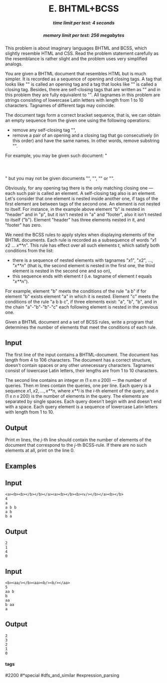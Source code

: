 <h1 style='text-align: center;'> E. BHTML+BCSS</h1>

<h5 style='text-align: center;'>time limit per test: 4 seconds</h5>
<h5 style='text-align: center;'>memory limit per test: 256 megabytes</h5>

This problem is about imaginary languages BHTML and BCSS, which slightly resemble HTML and CSS. Read the problem statement carefully as the resemblance is rather slight and the problem uses very simplified analogs.

You are given a BHTML document that resembles HTML but is much simpler. It is recorded as a sequence of opening and closing tags. A tag that looks like "<tagname>" is called an opening tag and a tag that looks like "</tagname>" is called a closing tag. Besides, there are self-closing tags that are written as "<tagname/>" and in this problem they are fully equivalent to "<tagname></tagname>". All tagnames in this problem are strings consisting of lowercase Latin letters with length from 1 to 10 characters. Tagnames of different tags may coincide.

The document tags form a correct bracket sequence, that is, we can obtain an empty sequence from the given one using the following operations: 

* remove any self-closing tag "<tagname/>",
* remove a pair of an opening and a closing tag that go consecutively (in this order) and have the same names. In other words, remove substring "<tagname></tagname>".

For example, you may be given such document: "<header><p><a/><b></b></p></header><footer></footer>" but you may not be given documents "<a>", "<a></b>", "</a><a>" or "<a><b></a></b>".

Obviously, for any opening tag there is the only matching closing one — each such pair is called an element. A self-closing tag also is an element. Let's consider that one element is nested inside another one, if tags of the first element are between tags of the second one. An element is not nested to itself. For instance, in the example above element "b" is nested in "header" and in "p", but it isn't nested in "a" and "footer", also it isn't nested to itself ("b"). Element "header" has three elements nested in it, and "footer" has zero.

We need the BCSS rules to apply styles when displaying elements of the BHTML documents. Each rule is recorded as a subsequence of words "*x*1 *x*2 ... *x**n*". This rule has effect over all such elements *t*, which satisfy both conditions from the list:

* there is a sequence of nested elements with tagnames "*x*1", "*x*2", ..., "*x**n*" (that is, the second element is nested in the first one, the third element is nested in the second one and so on),
* this sequence ends with element *t* (i.e. tagname of element *t* equals "*x**n*").

For example, element "b" meets the conditions of the rule "a b" if for element "b" exists element "a" in which it is nested. Element "c" meets the conditions of the rule "a b b c", if three elements exist: "a", "b", "b", and in the chain "a"-"b"-"b"-"c" each following element is nested in the previous one.

Given a BHTML document and a set of BCSS rules, write a program that determines the number of elements that meet the conditions of each rule.

## Input

The first line of the input contains a BHTML-document. The document has length from 4 to 106 characters. The document has a correct structure, doesn't contain spaces or any other unnecessary characters. Tagnames consist of lowercase Latin letters, their lengths are from 1 to 10 characters.

The second line contains an integer *m* (1 ≤ *m* ≤ 200) — the number of queries. Then *m* lines contain the queries, one per line. Each query is a sequence *x*1, *x*2, ..., *x**n*, where *x**i* is the *i*-th element of the query, and *n* (1 ≤ *n* ≤ 200) is the number of elements in the query. The elements are separated by single spaces. Each query doesn't begin with and doesn't end with a space. Each query element is a sequence of lowercase Latin letters with length from 1 to 10.

## Output

Print *m* lines, the *j*-th line should contain the number of elements of the document that correspond to the *j*-th BCSS-rule. If there are no such elements at all, print on the line 0.

## Examples

## Input


```
<a><b><b></b></b></a><a><b></b><b><v/></b></a><b></b>  
4  
a  
a b b  
a b  
b a  

```
## Output


```
2  
1  
4  
0  

```
## Input


```
<b><aa/></b><aa><b/><b/></aa>  
5  
aa b  
b  
aa  
b aa  
a  

```
## Output


```
2  
3  
2  
1  
0  

```


#### tags 

#2200 #*special #dfs_and_similar #expression_parsing 